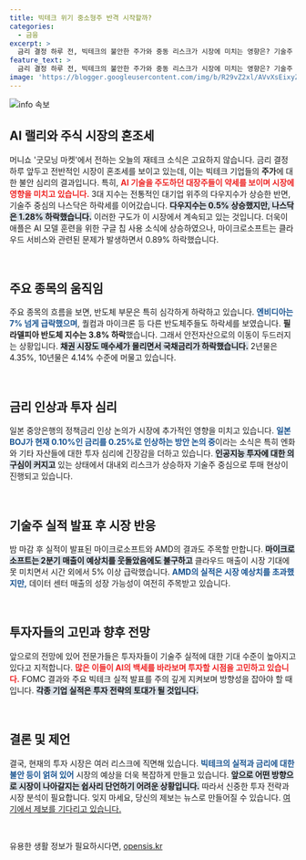 ```yaml
---
title: 빅테크 위기 중소형주 반격 시작할까?
categories:
  - 금융
excerpt: >
  금리 결정 하루 전, 빅테크의 불안한 주가와 중동 리스크가 시장에 미치는 영향은? 기술주 실적 발표 결과와 향후 투자 전략을 고민할 시점입니다. 클릭해서 자세한 내용을 확인하세요!
feature_text: >
  금리 결정 하루 전, 빅테크의 불안한 주가와 중동 리스크가 시장에 미치는 영향은? 기술주 실적 발표 결과와 향후 투자 전략을 고민할 시점입니다. 클릭해서 자세한 내용을 확인하세요!
image: 'https://blogger.googleusercontent.com/img/b/R29vZ2xl/AVvXsEixyZcFfHzMRdzZMjFBmAUKJYCLCGyLL1o632UiGVXcaFdKo_bkvkuCioo0uUKlGfBVcT3P84aROyZIXSBEx3Aw5nCQ3pTgDom1WDC4m8eifvWiAmWEEVb4x6G_l8C0QH225ldMjyaFvpxGEBGNO37VmDTDMHGhJPq73UglMfDca1-0aw/s1600/blogspot.png'
---
```


<p><img src="https://blogger.googleusercontent.com/img/b/R29vZ2xl/AVvXsEixyZcFfHzMRdzZMjFBmAUKJYCLCGyLL1o632UiGVXcaFdKo_bkvkuCioo0uUKlGfBVcT3P84aROyZIXSBEx3Aw5nCQ3pTgDom1WDC4m8eifvWiAmWEEVb4x6G_l8C0QH225ldMjyaFvpxGEBGNO37VmDTDMHGhJPq73UglMfDca1-0aw/s1600/blogspot.png" alt="info 속보" /></p>

<h2 data-ke-size="size26">AI 랠리와 주식 시장의 혼조세</h2>

<p data-ke-size="size16">머니쇼 '굿모닝 마켓'에서 전하는 오늘의 재테크 소식은 고요하지 않습니다. 금리 결정 하루 앞두고 전반적인 시장이 혼조세를 보이고 있는데, 이는 빅테크 기업들의 <b>주가</b>에 대한 불안 심리의 결과입니다. 특히, <b><span style="color: #ee2323;">AI 기술을 주도하던 대장주들이 약세를 보이며 시장에 영향을 미치고 있습니다.</span></b> 3대 지수는 전통적인 대기업 위주의 다우지수가 상승한 반면, 기술주 중심의 나스닥은 하락세를 이어갔습니다. <b><span style="background-color: #21538527;">다우지수는 0.5% 상승했지만, 나스닥은 1.28% 하락했습니다.</span></b> 이러한 구도가 이 시장에서 계속되고 있는 것입니다. 더욱이 애플은 AI 모델 훈련을 위한 구글 칩 사용 소식에 상승하였으나, 마이크로소프트는 클라우드 서비스와 관련된 문제가 발생하면서 0.89% 하락했습니다.</p>

<p data-ke-size="size16">&nbsp;</p>

<h2 data-ke-size="size26">주요 종목의 움직임</h2>

<p data-ke-size="size16">주요 종목의 흐름을 보면, 반도체 부문은 특히 심각하게 하락하고 있습니다. <b><span style="color: #1a5490;">엔비디아는 7% 넘게 급락했으며</span></b>, 퀄컴과 마이크론 등 다른 반도체주들도 하락세를 보였습니다. <b><span style="ee2323;">필라델피아 반도체 지수는 3.8% 하락</span></b>했습니다. 그래서 안전자산으로의 이동이 두드러지는 상황입니다. <b><span style="background-color: #21538527;">채권 시장도 매수세가 몰리면서 국채금리가 하락했습니다.</span></b> 2년물은 4.35%, 10년물은 4.14% 수준에 머물고 있습니다.</p>

<p data-ke-size="size16">&nbsp;</p>

<h2 data-ke-size="size26">금리 인상과 투자 심리</h2>

<p data-ke-size="size16">일본 중앙은행의 정책금리 인상 논의가 시장에 추가적인 영향을 미치고 있습니다. <b><span style="color: #1a5490;">일본 BOJ가 현재 0.10%인 금리를 0.25%로 인상하는 방안 논의 중</span></b>이라는 소식은 특히 엔화와 기타 자산들에 대한 투자 심리에 긴장감을 더하고 있습니다. <b><span style="background-color: #21538527;">인공지능 투자에 대한 의구심이 커지고</span></b> 있는 상태에서 대내외 리스크가 상승하자 기술주 중심으로 투매 현상이 진행되고 있습니다.</p>

<p data-ke-size="size16">&nbsp;</p>

<h2 data-ke-size="size26">기술주 실적 발표 후 시장 반응</h2>

<p data-ke-size="size16">밤 마감 후 실적이 발표된 마이크로소프트와 AMD의 결과도 주목할 만합니다. <b><span style="background-color: #21538527;">마이크로소프트는 2분기 매출이 예상치를 웃돌았음에도 불구하고</span></b> 클라우드 매출이 시장 기대에 못 미치면서 시간 외에서 5% 이상 급락했습니다. <b><span style="color: #1a5490;">AMD의 실적은 시장 예상치를 초과했지만,</span></b> 데이터 센터 매출의 성장 가능성이 여전히 주목받고 있습니다.</p>

<p data-ke-size="size16">&nbsp;</p>

<h2 data-ke-size="size26">투자자들의 고민과 향후 전망</h2>

<p data-ke-size="size16">앞으로의 전망에 있어 전문가들은 투자자들이 기술주 실적에 대한 기대 수준이 높아지고 있다고 지적합니다. <b><span style="color: #ee2323;">많은 이들이 AI의 백세를 바라보며 투자할 시점을 고민하고 있습니다.</span></b> FOMC 결과와 주요 빅테크 실적 발표를 주의 깊게 지켜보며 방향성을 잡아야 할 때입니다. <b><span style="background-color: #21538527;">각종 기업 실적은 투자 전략의 토대가 될 것입니다.</span></b></p>

<p data-ke-size="size16">&nbsp;</p>

<h2 data-ke-size="size26">결론 및 제언</h2>

<p data-ke-size="size16">결국, 현재의 투자 시장은 여러 리스크에 직면해 있습니다. <b><span style="color: #1a5490;">빅테크의 실적과 금리에 대한 불안 등이 얽혀 있어</span></b> 시장의 예상을 더욱 복잡하게 만들고 있습니다. <b><span style="background-color: #21538527;">앞으로 어떤 방향으로 시장이 나아갈지는 쉽사리 단언하기 어려운 상황입니다.</span></b> 따라서 신중한 투자 전략과 시장 분석이 필요합니다. 잊지 마세요, 당신의 제보는 뉴스로 만들어질 수 있습니다. <a href="https://url.kr/9pghjn">여기에서 제보를 기다리고 있습니다.</a></p>

<p data-ke-size="size16">&nbsp;</p>
유용한 생활 정보가 필요하시다면, <a href="https://opensis.kr" rel="dofollow">opensis.kr</a>


